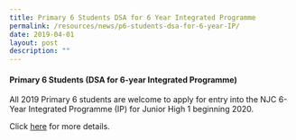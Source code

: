 ```yaml
---
title: Primary 6 Students DSA for 6 Year Integrated Programme
permalink: /resources/news/p6-students-dsa-for-6-year-IP/
date: 2019-04-01
layout: post
description: ""
---
```

#### Primary 6 Students (DSA for 6-year Integrated Programme)

All 2019 Primary 6 students are welcome to apply for entry into the NJC 6-Year Integrated Programme (IP) for Junior High 1 beginning 2020.


Click [here](/admissions/ip-dsa/) for more details.